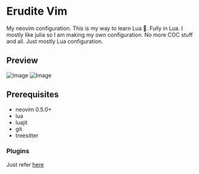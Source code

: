 # Erudite Vim

My neovim configuration. This is my way to learn Lua 🌙. Fully in Lua. I mostly like julia so I am making my own configuration. No more COC stuff and all. Just mostly Lua configuration.

## Preview
![Image](https://github.com/uncomfyhalomacro/erudite-vim/blob/main/screenshots/dashboard.png)
![Image](https://github.com/uncomfyhalomacro/erudite-vim/blob/main/screenshots/rust_julia.png)

## Prerequisites

- neovim 0.5.0+
- lua
- luajit
- git
- treesitter

### Plugins

Just refer [here](https://github.com/uncomfyhalomacro/erudite-vim/blob/main/lua/plugins.lua)
